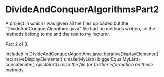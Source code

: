 # DivideAndConquerAlgorithmsPart2
A project in which I was given all the files uploaded but the "DivideAndConquerAlgorithms.java" file had no methods written, so the methods belong to me and the rest to my lecturer.

Part 2 of 3.

Included in DivideAndConquerAlgorithms.java:
iterativeDisplayElements()
recursiveDisplayElements()
smallerMyList()
biggerEqualMyList()
concatenate()
quickSort()
*read the file for further information on these methods*
